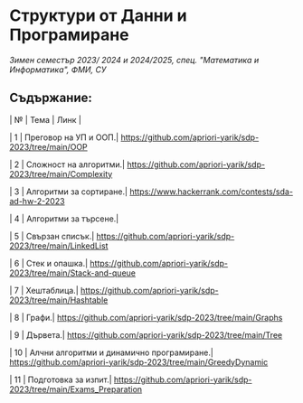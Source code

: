 # Структури от Данни и Програмиране
*Зимен семестър 2023/ 2024 и 2024/2025, спец. "Математика и Информатика", ФМИ, СУ*
## Съдържание:


| № |   Тема   | Линк |

| 1 | Преговор на УП и ООП.| https://github.com/apriori-yarik/sdp-2023/tree/main/OOP 

| 2 | Сложност на алгоритми.| https://github.com/apriori-yarik/sdp-2023/tree/main/Complexity

| 3 | Алгоритми за сортиране.| https://www.hackerrank.com/contests/sda-ad-hw-2-2023  

| 4 | Алгоритми за търсене.|           

| 5 | Свързан списък.| https://github.com/apriori-yarik/sdp-2023/tree/main/LinkedList      

| 6 | Стек и опашка.| https://github.com/apriori-yarik/sdp-2023/tree/main/Stack-and-queue 

| 7 | Хештаблица.| https://github.com/apriori-yarik/sdp-2023/tree/main/Hashtable   

| 8 | Графи.| https://github.com/apriori-yarik/sdp-2023/tree/main/Graphs

| 9 | Дървета.| https://github.com/apriori-yarik/sdp-2023/tree/main/Tree   

| 10 | Алчни алгоритми и динамично програмиране.| https://github.com/apriori-yarik/sdp-2023/tree/main/GreedyDynamic

| 11 | Подготовка за изпит.| https://github.com/apriori-yarik/sdp-2023/tree/main/Exams_Preparation                                    


    
